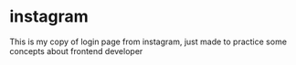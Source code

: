 # instagram
This is my copy of login page from instagram, just made to practice some concepts about frontend developer 
